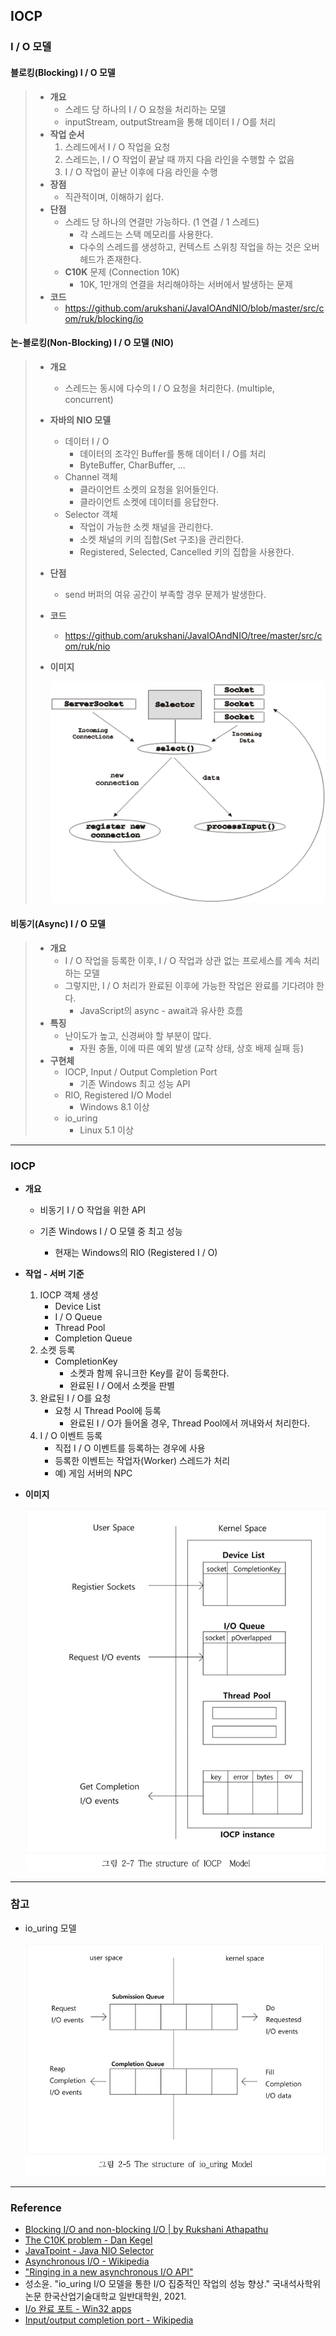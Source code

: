 ## IOCP

### I / O 모델

#### 블로킹(Blocking) I / O 모델

> - **개요**
>   - 스레드 당 하나의 I / O 요청을 처리하는 모델
>   - inputStream, outputStream을 통해 데이터 I / O를 처리
> - **작업 순서**
>   1. 스레드에서 I / O 작업을 요청
>   2. 스레드는, I / O 작업이 끝날 때 까지 다음 라인을 수행할 수 없음
>   3. I / O 작업이 끝난 이후에 다음 라인을 수행
> - **장점**
>   - 직관적이며, 이해하기 쉽다. 
> - **단점**
>   - 스레드 당 하나의 연결만 가능하다. (1 연결 / 1 스레드)
>     - 각 스레드는 스택 메모리를 사용한다. 
>     - 다수의 스레드를 생성하고, 컨텍스트 스위칭 작업을 하는 것은 오버헤드가 존재한다. 
>   - **C10K** 문제 (Connection 10K)
>     - 10K, 1만개의 연결을 처리해야하는 서버에서 발생하는 문제
> - **코드**
>   - https://github.com/arukshani/JavaIOAndNIO/blob/master/src/com/ruk/blocking/io

#### 논-블로킹(Non-Blocking) I / O 모델 (NIO)

> - **개요**
>
>   - 스레드는 동시에 다수의 I / O 요청을 처리한다. (multiple, concurrent)
>
> - **자바의 NIO 모델**
>
>   - 데이터 I / O
>     - 데이터의 조각인 Buffer를 통해 데이터 I / O를 처리
>     - ByteBuffer, CharBuffer, ...
>   - Channel 객체
>     - 클라이언트 소켓의 요청을 읽어들인다. 
>     - 클라이언트 소켓에 데이터를 응답한다. 
>   - Selector 객체
>     - 작업이 가능한 소켓 채널을 관리한다. 
>     - 소켓 채널의 키의 집합(Set 구조)을 관리한다. 
>     - Registered, Selected, Cancelled 키의 집합을 사용한다. 
>
> - **단점**
>
>   - send 버퍼의 여유 공간이 부족할 경우 문제가 발생한다. 
>
> - **코드**
>
>   - https://github.com/arukshani/JavaIOAndNIO/tree/master/src/com/ruk/nio
>
> - **이미지**
>
>   ![](./img/NIO.jpg)

#### 비동기(Async) I / O 모델

> - **개요**
>   - I / O 작업을 등록한 이후, I / O 작업과 상관 없는 프로세스를 계속 처리하는 모델
>   - 그렇지만, I / O 처리가 완료된 이후에 가능한 작업은 완료를 기다려야 한다. 
>     - JavaScript의 async - await과 유사한 흐름
> - **특징**
>   - 난이도가 높고, 신경써야 할 부분이 많다. 
>     - 자원 충돌, 이에 따른 예외 발생 (교착 상태, 상호 배제 실패 등)
> - **구현체**
>   - IOCP, Input / Output Completion Port
>     - 기존 Windows 최고 성능 API
>   - RIO, Registered I/O Model
>     - Windows 8.1 이상
>   - io_uring
>     - Linux 5.1 이상

---

### IOCP

- **개요**

  - 비동기 I / O 작업을 위한 API

  - 기존 Windows I / O 모델 중 최고 성능
    - 현재는 Windows의 RIO (Registered I / O)

- **작업 - 서버 기준**

  1. IOCP 객체 생성
     - Device List
     - I / O Queue
     - Thread Pool
     - Completion Queue
  2. 소켓 등록
     - CompletionKey
       - 소켓과 함께 유니크한 Key를 같이 등록한다. 
       - 완료된 I / O에서 소켓을 판별
  3. 완료된 I / O를 요청
     - 요청 시 Thread Pool에 등록
       - 완료된 I / O가 들어올 경우, Thread Pool에서 꺼내와서 처리한다. 
  4. I / O 이벤트 등록
     - 직접 I / O 이벤트를 등록하는 경우에 사용
     - 등록한 이벤트는 작업자(Worker) 스레드가 처리
     - 예) 게임 서버의 NPC

- **이미지**

  ![](./img/IOCP.jpg)

---

### 참고

- io_uring 모델

  ![](./img/io_uring.jpg)

---

### Reference

- [Blocking I/O and non-blocking I/O | by Rukshani Athapathu](https://medium.com/coderscorner/tale-of-client-server-and-socket-a6ef54a74763)
- [The C10K problem - Dan Kegel](http://www.kegel.com/c10k.html)
- [JavaTpoint - Java NIO Selector](https://www.javatpoint.com/java-nio-selector)
- [Asynchronous I/O - Wikipedia](https://en.wikipedia.org/wiki/Asynchronous_I/O)
- ["Ringing in a new asynchronous I/O API"](https://lwn.net/Articles/776703/)
- 성소윤. "io_uring I/O 모델을 통한 I/O 집중적인 작업의 성능 향상." 국내석사학위논문 한국산업기술대학교 일반대학원, 2021.
- [I/o 완료 포트 - Win32 apps](https://docs.microsoft.com/ko-kr/windows/win32/fileio/i-o-completion-ports)
- [Input/output completion port - Wikipedia](https://en.wikipedia.org/wiki/Input/output_completion_port)